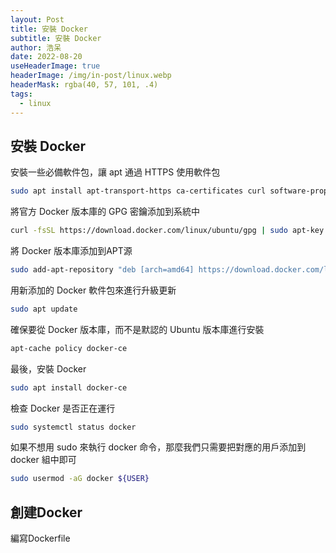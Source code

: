 ```yaml
---
layout: Post
title: 安裝 Docker
subtitle: 安裝 Docker
author: 浩呆
date: 2022-08-20
useHeaderImage: true
headerImage: /img/in-post/linux.webp
headerMask: rgba(40, 57, 101, .4)
tags: 
  - linux
---
```

## **安裝 Docker**

安裝一些必備軟件包，讓 apt 通過 HTTPS 使用軟件包

```bash
sudo apt install apt-transport-https ca-certificates curl software-properties-common
```

將官方 Docker 版本庫的 GPG 密鑰添加到系統中

```bash
curl -fsSL https://download.docker.com/linux/ubuntu/gpg | sudo apt-key add -
```

將 Docker 版本庫添加到APT源

```bash
sudo add-apt-repository "deb [arch=amd64] https://download.docker.com/linux/ubuntu focal stable"
```

用新添加的 Docker 軟件包來進行升級更新

```bash
sudo apt update
```

確保要從 Docker 版本庫，而不是默認的 Ubuntu 版本庫進行安裝

```bash
apt-cache policy docker-ce
```

最後，安裝 Docker

```bash
sudo apt install docker-ce
```

檢查 Docker 是否正在運行

```bash
sudo systemctl status docker
```

如果不想用 sudo 來執行 docker 命令，那麼我們只需要把對應的用戶添加到 docker 組中即可

```bash
sudo usermod -aG docker ${USER}
```

## 創建Docker

編寫Dockerfile
